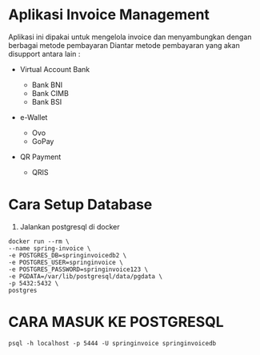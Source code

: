 # Aplikasi Invoice Management #

Aplikasi ini dipakai untuk mengelola invoice dan menyambungkan dengan berbagai metode pembayaran
Diantar metode pembayaran yang akan disupport antara lain :

* Virtual Account Bank
  * Bank BNI
  * Bank CIMB
  * Bank BSI

* e-Wallet
  * Ovo
  * GoPay

* QR Payment
  * QRIS



# Cara Setup Database #

1. Jalankan postgresql di docker

```
docker run --rm \
--name spring-invoice \
-e POSTGRES_DB=springinvoicedb2 \
-e POSTGRES_USER=springinvoice \
-e POSTGRES_PASSWORD=springinvoice123 \
-e PGDATA=/var/lib/postgresql/data/pgdata \
-p 5432:5432 \
postgres
```


# CARA MASUK KE POSTGRESQL #

```
psql -h localhost -p 5444 -U springinvoice springinvoicedb
```